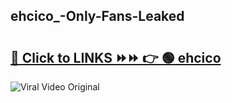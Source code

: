 
 ## ehcico_-Only-Fans-Leaked

# <h2><a href="https://clipsfans.com/ehcico_&ref=git">🔗 Click to LINKS ⏩⏩ 👉 🟢 ehcico  </a></h2>

<a href="https://clipsfans.com/ehcico_&ref=git" rel="nofollow" data-target="animated-image.originalLink"><img src="https://i.ibb.co.com/xMMVF88/686577567.gif" alt="Viral Video Original" style="max-width: 100%; display: inline-block;" data-target="animated-image.originalImage"></a>

